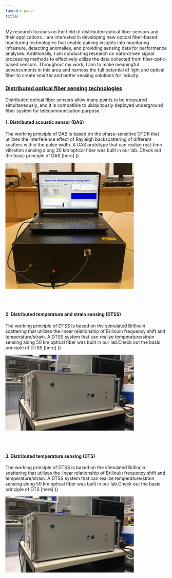 ```yaml
---
layout: page
title:
---
```



My research focuses on the field of distributed optical fiber sensors and their applications. I am interested in developing new optical fiber-based monitoring technologies that enable gaining insights into monitoring infrasture, detecting anomalies, and providing sensing data for performance analyses. Additionally, I am conducting research on data-driven signal processing methods to effectively utilize the data collected from fiber-optic-based sensors. Throughout my work, I aim to make meaningful advancements in this area and harness the full potential of light and optical fiber to create smarter and better sensing solutions for industy. 

### <ins>Distributed optical fiber sensing technologies</ins>
Distributed optical fiber sensors allow many points to be measured simultaneously, and it is compatible to ubiquitously deployed underground fiber system for telecommunication purpose.
#### 1. Distributed acoustic sensor (DAS)
The working principle of DAS is based on the phase-sensitive OTDR that utilizes the interference effect of Rayleigh backscattering of different scatters within the pulse width. A DAS prototype that can realize real-time vibration sensing along 30 km optical fiber was built in our lab. Check out the basic principle of DAS [here] ()

<img src="images/prototype.jpg" width="400"/>

<br><br>
#### 2. Distributed temperature and strain sensing (DTSS)
The working principle of DTSS is based on the stimulated Brillouin scattering that utilizes the linear relationship of Brillouin frequency shift and temperature/strain. A DTSS system that can realize temperature/strain sensing along 50 km optical fiber was built in our lab.Check out the basic principle of DTSS [here] ()

<img src="images/BOTDA2.jpg" width="400"/> 

<br><br>
#### 3. Distributed temperature sensing (DTS)
The working principle of DTSS is based on the stimulated Brillouin scattering that utilizes the linear relationship of Brillouin frequency shift and temperature/strain. A DTSS system that can realize temperature/strain sensing along 50 km optical fiber was built in our lab.Check out the basic principle of DTS [here] ()

<img src="images/BOTDA2.jpg" width="400"/> 

